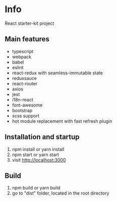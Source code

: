 # Info
React starter-kit project

## Main features
* typescript
* webpack
* babel
* eslint
* react-redux with seamless-immutable state
* reduxsauce
* react-router
* axios
* jest
* i18n-react
* font-awesome
* bootstrap
* scss support
* hot module replacement with fast refresh plugin

## Installation and startup
1. npm install or yarn install
2. npm start or yarn start
3. visit [http://localhost:3000](http://localhost:3000/)

## Build
1. npm build or yarn build
2. go to "dist" folder, located in the root directory
